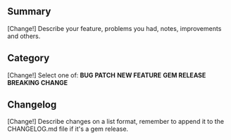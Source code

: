 ## Summary

[Change!] Describe your feature, problems you had, notes, improvements and others.

## Category

[Change!] Select one of:
  **BUG PATCH**
  **NEW FEATURE**
  **GEM RELEASE**
  **BREAKING CHANGE**

## Changelog

[Change!] Describe changes on a list format, remember to append it to the CHANGELOG.md file if it's a gem release.